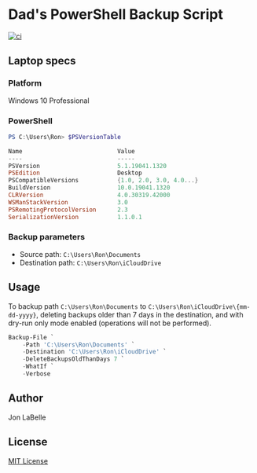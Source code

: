 # Dad's PowerShell Backup Script

[![ci](https://github.com/jonlabelle/dad-backup/actions/workflows/ci.yml/badge.svg)](https://github.com/jonlabelle/dad-backup/actions/workflows/ci.yml)

## Laptop specs

### Platform

Windows 10 Professional

### PowerShell

```powershell
PS C:\Users\Ron> $PSVersionTable

Name                           Value
----                           -----
PSVersion                      5.1.19041.1320
PSEdition                      Desktop
PSCompatibleVersions           {1.0, 2.0, 3.0, 4.0...}
BuildVersion                   10.0.19041.1320
CLRVersion                     4.0.30319.42000
WSManStackVersion              3.0
PSRemotingProtocolVersion      2.3
SerializationVersion           1.1.0.1
```

### Backup parameters

- Source path: `C:\Users\Ron\Documents`
- Destination path: `C:\Users\Ron\iCloudDrive`

## Usage

To backup path `C:\Users\Ron\Documents` to
`C:\Users\Ron\iCloudDrive\{mm-dd-yyyy}`, deleting backups older than 7 days in
the destination, and with dry-run only mode enabled (operations will not be
performed).

```powershell
Backup-File `
    -Path 'C:\Users\Ron\Documents' `
    -Destination 'C:\Users\Ron\iCloudDrive' `
    -DeleteBackupsOldThanDays 7 `
    -WhatIf `
    -Verbose
```

## Author

Jon LaBelle

## License

[MIT License](LICENSE.txt)
